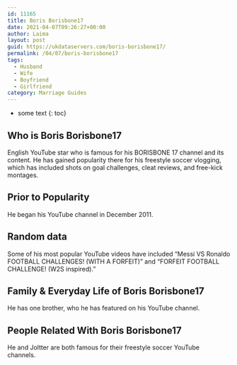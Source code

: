 ```yaml
---
id: 11165
title: Boris Borisbone17
date: 2021-04-07T09:26:27+00:00
author: Laima
layout: post
guid: https://ukdataservers.com/boris-borisbone17/
permalink: /04/07/boris-borisbone17
tags:
  - Husband
  - Wife
  - Boyfriend
  - Girlfriend
category: Marriage Guides
---
```


* some text
{: toc}


## Who is Boris Borisbone17
                  
                  
                  
English YouTube star who is famous for his BORISBONE 17 channel and its content. He has gained popularity there for his freestyle soccer vlogging, which has included shots on goal challenges, cleat reviews, and free-kick montages. 
                  
              
            
              
            
                
                
                
## Prior to Popularity
                  
                  
                  
He began his YouTube channel in December 2011. 
                  
              
            
              
            
                
                
                
## Random data
                  
                  
                  
Some of his most popular YouTube videos have included &#8220;Messi VS Ronaldo FOOTBALL CHALLENGES! (WITH A FORFEIT)&#8221; and &#8220;FORFEIT FOOTBALL CHALLENGE! (W2S inspired).&#8221; 
                  
              
            
              
            
                
                
                
## Family & Everyday Life of Boris Borisbone17
                  
                  
                  
He has one brother, who he has featured on his YouTube channel. 
                  
              
            
              
            
                
                
                
## People Related With Boris Borisbone17
                  
                  
                  
He and Joltter are both famous for their freestyle soccer YouTube channels. 
                  
              
            
              
            
                
              
            
              
              
            
            
              
            
          
          
          
